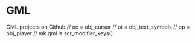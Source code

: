 # GML
GML projects on Github
// oc = obj_cursor 
// ot = obj_text_symbols 
// op = obj_player 
// mk.gml is scr_modifier_keys()
